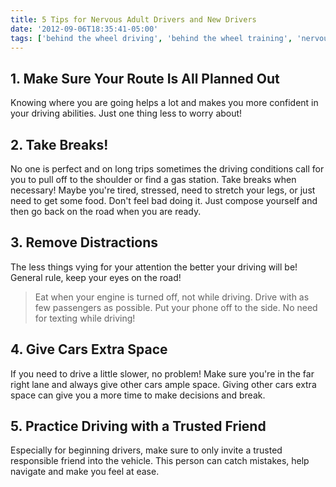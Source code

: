 ```yaml
---
title: 5 Tips for Nervous Adult Drivers and New Drivers
date: '2012-09-06T18:35:41-05:00'
tags: ['behind the wheel driving', 'behind the wheel training', 'nervous adult', 'nervous adult behind the wheel training', 'safe driving', 'safe driving tips']
---
```

## 1. Make Sure Your Route Is All Planned Out

Knowing where you are going helps a lot and makes you more confident in your driving abilities. Just one thing less to worry about!

## 2. Take Breaks!

No one is perfect and on long trips sometimes the driving conditions call for you to pull off to the shoulder or find a gas station. Take breaks when necessary! Maybe you're tired, stressed, need to stretch your legs, or just need to get some food. Don't feel bad doing it. Just compose yourself and then go back on the road when you are ready.

## 3. Remove Distractions

The less things vying for your attention the better your driving will be! General rule, keep your eyes on the road!

> Eat when your engine is turned off, not while driving.
> Drive with as few passengers as possible.
> Put your phone off to the side. No need for texting while driving!

## 4. Give Cars Extra Space

If you need to drive a little slower, no problem! Make sure you're in the far right lane and always give other cars ample space. Giving other cars extra space can give you a more time to make decisions and break.

## 5. Practice Driving with a Trusted Friend

Especially for beginning drivers, make sure to only invite a trusted responsible friend into the vehicle. This person can catch mistakes, help navigate and make you feel at ease.